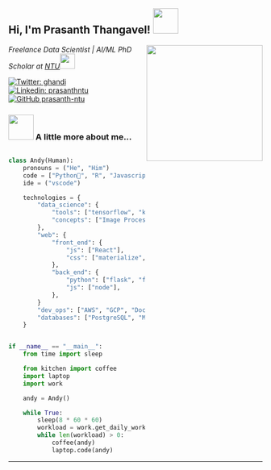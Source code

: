 

<h2> Hi, I'm Prasanth Thangavel! <img src="https://media.giphy.com/media/BLy7N6MJNYCeMeuB18/giphy.gif" width="50"></h2>
<img align='right' src="https://media.giphy.com/media/H7r5XcQccQvlXPwUOR/giphy.gif" width="230">
<p><em>Freelance Data Scientist | AI/ML PhD Scholar at <a href="https://www.ntu.eedu.sg">NTU</a><img src="https://media.giphy.com/media/U2LqsKYUCXCZp5u2jP/giphy.gif" width="30">
</em></p>

[![Twitter: ghandi](https://img.shields.io/twitter/follow/ghandi?style=social)](https://twitter.com/ghandi)
[![Linkedin: prasanthntu](https://img.shields.io/badge/-achallis-blue?style=flat-square&logo=Linkedin&logoColor=white&link=https://www.linkedin.com/in/prasanthntu/)](https://www.linkedin.com/in/achallis/)
[![GitHub prasanth-ntu](https://img.shields.io/github/followers/ghandic?label=follow&style=social)](https://github.com/prasanth-ntu)

### <img src="https://media.giphy.com/media/5QQpfPOJEnkeK7tTBr/giphy.gif" width="50"> A little more about me...  

```python

class Andy(Human):
    pronouns = ("He", "Him")
    code = ["Python🐍", "R", "Javascript", "Go", "Swift", "Shell", "SQL", "HTML", "CSS"]
    ide = ("vscode")

    technologies = {
        "data_science": {
            "tools": ["tensorflow", "keras", "opencv", "sklearn", "spacy", "nltk", "numpy", "pandas", ...],
            "concepts": ["Image Processing", "Natural Language Processing"],
        },
        "web": {
            "front_end": {
                "js": ["React"],
                "css": ["materialize", "bootstrap"]
            },
            "back_end": {
                "python": ["flask", "flask_restx", "fastapi", "django", "dash"],
                "js": ["node"],
            },
        }
        "dev_ops": ["AWS", "GCP", "Docker🐳", "Kubernettes"],
        "databases": ["PostgreSQL", "MySql", "Elastic", "Hive", "sqlite"],
    }


if __name__ == "__main__":
    from time import sleep

    from kitchen import coffee
    import laptop
    import work

    andy = Andy()

    while True:
        sleep(8 * 60 * 60)
        workload = work.get_daily_workload()
        while len(workload) > 0:
            coffee(andy)
            laptop.code(andy)
```

---
